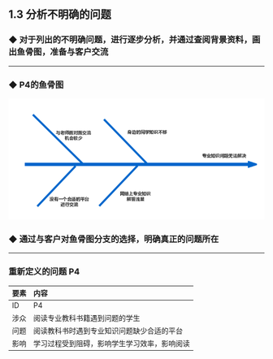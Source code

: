 ##   1.3   分析不明确的问题


###  ◆  对于列出的不明确问题，进行逐步分析，并通过查阅背景资料，画出鱼骨图，准备与客户交流


---

### ◆   P4的鱼骨图


![](/assets/鱼骨图.png)



### ◆   通过与客户对鱼骨图分支的选择，明确真正的问题所在


---


### 重新定义的问题   P4



| 要素 | 内容 |
| --- | :--- |
| ID | P4 |
| 涉众 | 阅读专业教科书籍遇到问题的学生 |
| 问题 | 阅读教科书时遇到专业知识问题缺少合适的平台 |
| 影响 | 学习过程受到阻碍，影响学生学习效率，影响阅读 |